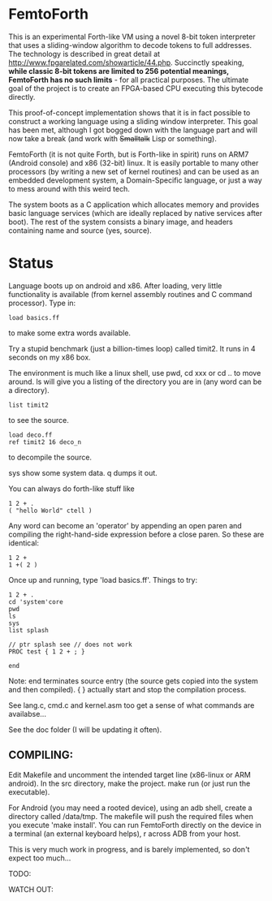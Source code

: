 FemtoForth
==========

This is an experimental Forth-like VM using a novel 8-bit token interpreter that uses a sliding-window algorithm to decode  tokens to full addresses.  The technology is described in great detail at http://www.fpgarelated.com/showarticle/44.php.  Succinctly speaking, **while classic 8-bit tokens are limited to 256 potential meanings, FemtoForth has no such limits** - for all practical purposes. The ultimate goal of the project is to create an FPGA-based CPU executing this bytecode directly.

This proof-of-concept implementation shows that it is in fact possible to construct a working language using a sliding window interpreter.  This goal has been met, although I got bogged down with the language part and will now take a break (and work with ~~Smalltalk~~ Lisp or something).

FemtoForth (it is not quite Forth, but is Forth-like in spirit) runs on ARM7 (Android console) and x86 (32-bit) linux.  It is easily portable to many other processors (by writing a new set of kernel routines) and can be used as an embedded development system, a Domain-Specific language, or just a way to mess around with this weird tech.

The system boots as a C application which allocates memory and provides basic language services (which are ideally replaced by native services after boot).  The rest of the system consists a binary image, and headers containing name and source (yes, source).

Status
======
Language boots up on android and x86.  After loading, very little functionality is available (from kernel assembly routines and C command processor).  Type in:
```
load basics.ff
```
to make some extra words available.

Try a stupid benchmark (just a billion-times loop) called timit2.  It runs in 4 seconds on my x86 box.

The environment is much like a linux shell, use pwd, cd xxx or cd .. to move around.  ls will give you a listing of the directory you are in (any word can be a directory).  
```
list timit2
```
 to see the source.
```
load deco.ff
ref timit2 16 deco_n
```
to decompile the source.

sys show some system data.
q dumps it out.

You can always do forth-like stuff like
```
1 2 + .
( "hello World" ctell )
```
Any word can become an 'operator' by appending an open paren and compiling the right-hand-side expression before a close paren.
So these are identical:
```
1 2 +
1 +( 2 )
```
Once up and running, type 'load basics.ff'.  Things to try:
```
1 2 + .
cd 'system'core
pwd
ls
sys
list splash

// ptr splash see // does not work
PROC test { 1 2 + ; }

end
```
Note: end terminates source entry (the source gets copied into the system and then compiled).  { } actually start and stop the compilation process.


See lang.c, cmd.c and kernel.asm too get a sense of what commands are availabse...

See the doc folder (I will be updating it often).



COMPILING:
-----------
Edit Makefile and uncomment the intended target line (x86-linux or ARM android).  In the src directory, make the project.  make run (or just run the executable).

For Android (you may need a rooted device), using an adb shell, create a directory called /data/tmp.  The makefile will push the required files when you execute 'make install'.  You can run FemtoForth directly on the device in a terminal (an external keyboard helps),  r across ADB from your host.

This is very much work in progress, and is barely implemented, so don't expect too much...






TODO:

WATCH OUT:


